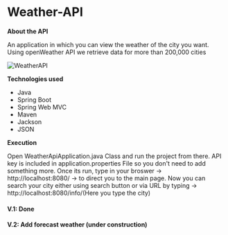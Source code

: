 # Weather-API

<b>About the API</b>
<p> An application in which you can view the weather of the city you want. Using openWeather API we retrieve data for more than 200,000 cities</p>


![WeatherAPI](https://user-images.githubusercontent.com/74924160/194704934-3ab6fce2-9ef3-4c9e-aaa9-3fdc34595521.png)

<b> Technologies used </b>
<ul>
<li>Java</li>
<li>Spring Boot</li>
<li>Spring Web MVC</li>
<li>Maven</li>
<li>Jackson</li>
<li>JSON</li>

</ul>

<b> Execution </b>

<p> Open WeatherApiApplication.java Class and run the project from there. API key is included in application.properties File so you don't need to add something more. Once its run, type in your broswer -> http://localhost:8080/ -> to direct you to the main page. 
Now you can search your city either using search button or via URL by typing -> http://localhost:8080/info/(Here you type the city) </p>

<h4> V.1: Done </h4>

<h4> V.2: Add forecast weather (under construction) </h4>
